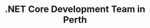 ---
title: .NET Core Development Team in Perth
permalink: /landings/locations/perth/developer/-net-core
technology: .NET Core
location: Perth
---